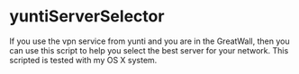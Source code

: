 # yuntiServerSelector
If you use the vpn service from yunti and you are in the GreatWall, then you can use this script to help you select the best server for your network.
This scripted is tested with my OS X system.
